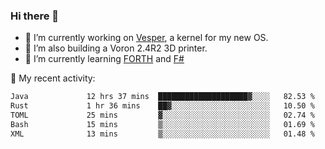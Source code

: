 ### Hi there 👋

<!--
**berkus/berkus** is a ✨ _special_ ✨ repository because its `README.md` (this file) appears on your GitHub profile.

Here are some ideas to get you started:

- 🔭 I’m currently working on ...
- 🌱 I’m currently learning ...
- 👯 I’m looking to collaborate on ...
- 🤔 I’m looking for help with ...
- 💬 Ask me about ...
- 📫 How to reach me: ...
- 😄 Pronouns: ...
- ⚡ Fun fact: ...
-->

- 🔭 I’m currently working on [Vesper](https://github.com/metta-systems/vesper), a kernel for my new OS.
- 🔭 I’m also building a Voron 2.4R2 3D printer.
- 🌱 I’m currently learning [FORTH](http://forth.com/starting-forth/) and [F#](https://fsharpforfunandprofit.com/)

💼 My recent activity:

<!--START_SECTION:waka-->

```txt
Java             12 hrs 37 mins  ████████████████████▓░░░░   82.53 %
Rust             1 hr 36 mins    ██▓░░░░░░░░░░░░░░░░░░░░░░   10.50 %
TOML             25 mins         ▓░░░░░░░░░░░░░░░░░░░░░░░░   02.74 %
Bash             15 mins         ▒░░░░░░░░░░░░░░░░░░░░░░░░   01.69 %
XML              13 mins         ▒░░░░░░░░░░░░░░░░░░░░░░░░   01.48 %
```

<!--END_SECTION:waka-->
